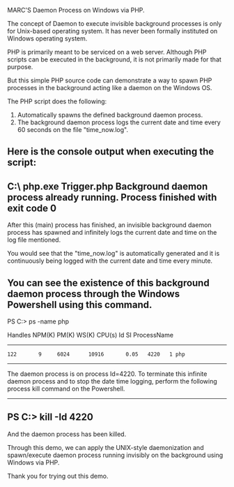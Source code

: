 MARC'S Daemon Process on Windows via PHP.

The concept of Daemon to execute invisible background processes is only for Unix-based operating system. It has never been formally instituted on Windows operating system.

PHP is primarily meant to be serviced on a web server.
Although PHP scripts can be executed in the background, it is not primarily made for that purpose.

But this simple PHP source code can demonstrate a way to spawn PHP processes in the background acting like a daemon on the Windows OS.

The PHP script does the following:
1.	Automatically spawns the defined background daemon process.
2.	The background daemon process logs the current date and time every 60 seconds on the file "time_now.log".

Here is the console output when executing the script:
--------
C:\ php.exe Trigger.php
Background daemon process already running.
Process finished with exit code 0
--------

After this (main) process has finished, an invisible background daemon process has spawned and infinitely logs the current date and time on the log file mentioned.

You would see that the "time_now.log" is automatically generated and it is continuously being logged with the current date and time every minute.

You can see the existence of this background daemon process through the Windows Powershell using this command.
--------
PS C:\> ps -name php

Handles  NPM(K)    PM(K)      WS(K)     CPU(s)     Id  SI ProcessName
-------  ------    -----      -----     ------     --  -- -----------
    122       9     6024      10916       0.05   4220   1 php
--------

The daemon process is on process Id=4220.
To terminate this infinite daemon process and to stop the date time logging, perform the following process kill command on the Powershell.

--------
PS C:\> kill -Id 4220
--------

And the daemon process has been killed.

Through this demo, we can apply the UNIX-style daemonization and spawn/execute daemon process running invisibly on the background using Windows via PHP.

Thank you for trying out this demo.

